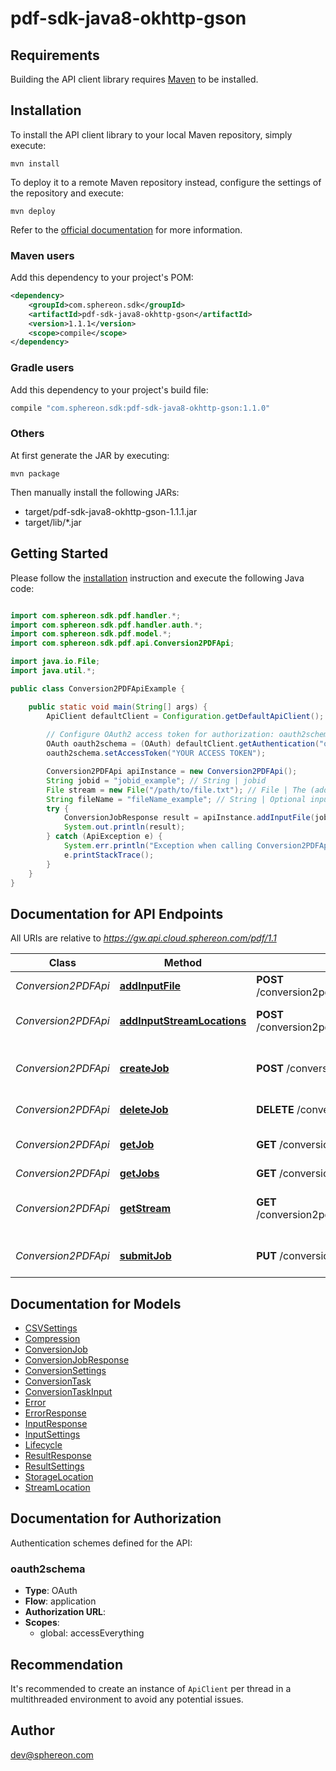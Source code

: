 # pdf-sdk-java8-okhttp-gson

## Requirements

Building the API client library requires [Maven](https://maven.apache.org/) to be installed.

## Installation

To install the API client library to your local Maven repository, simply execute:

```shell
mvn install
```

To deploy it to a remote Maven repository instead, configure the settings of the repository and execute:

```shell
mvn deploy
```

Refer to the [official documentation](https://maven.apache.org/plugins/maven-deploy-plugin/usage.html) for more information.

### Maven users

Add this dependency to your project's POM:

```xml
<dependency>
    <groupId>com.sphereon.sdk</groupId>
    <artifactId>pdf-sdk-java8-okhttp-gson</artifactId>
    <version>1.1.1</version>
    <scope>compile</scope>
</dependency>
```

### Gradle users

Add this dependency to your project's build file:

```groovy
compile "com.sphereon.sdk:pdf-sdk-java8-okhttp-gson:1.1.0"
```

### Others

At first generate the JAR by executing:

    mvn package

Then manually install the following JARs:

* target/pdf-sdk-java8-okhttp-gson-1.1.1.jar
* target/lib/*.jar

## Getting Started

Please follow the [installation](#installation) instruction and execute the following Java code:

```java

import com.sphereon.sdk.pdf.handler.*;
import com.sphereon.sdk.pdf.handler.auth.*;
import com.sphereon.sdk.pdf.model.*;
import com.sphereon.sdk.pdf.api.Conversion2PDFApi;

import java.io.File;
import java.util.*;

public class Conversion2PDFApiExample {

    public static void main(String[] args) {
        ApiClient defaultClient = Configuration.getDefaultApiClient();
        
        // Configure OAuth2 access token for authorization: oauth2schema
        OAuth oauth2schema = (OAuth) defaultClient.getAuthentication("oauth2schema");
        oauth2schema.setAccessToken("YOUR ACCESS TOKEN");

        Conversion2PDFApi apiInstance = new Conversion2PDFApi();
        String jobid = "jobid_example"; // String | jobid
        File stream = new File("/path/to/file.txt"); // File | The (additional) binary image or PDF (file/inputstream) to convert to PDF
        String fileName = "fileName_example"; // String | Optional input file name.
        try {
            ConversionJobResponse result = apiInstance.addInputFile(jobid, stream, fileName);
            System.out.println(result);
        } catch (ApiException e) {
            System.err.println("Exception when calling Conversion2PDFApi#addInputFile");
            e.printStackTrace();
        }
    }
}

```

## Documentation for API Endpoints

All URIs are relative to *https://gw.api.cloud.sphereon.com/pdf/1.1*

Class | Method | HTTP request | Description
------------ | ------------- | ------------- | -------------
*Conversion2PDFApi* | [**addInputFile**](docs/Conversion2PDFApi.md#addInputFile) | **POST** /conversion2pdf/jobs/{jobid}/streams/multipart | Upload a file
*Conversion2PDFApi* | [**addInputStreamLocations**](docs/Conversion2PDFApi.md#addInputStreamLocations) | **POST** /conversion2pdf/jobs/{jobid}/streams/location | Add Input Stream Location(s)
*Conversion2PDFApi* | [**createJob**](docs/Conversion2PDFApi.md#createJob) | **POST** /conversion2pdf/jobs | Create a PDF conversion job
*Conversion2PDFApi* | [**deleteJob**](docs/Conversion2PDFApi.md#deleteJob) | **DELETE** /conversion2pdf/jobs/{jobid} | Delete a job manually
*Conversion2PDFApi* | [**getJob**](docs/Conversion2PDFApi.md#getJob) | **GET** /conversion2pdf/jobs/{jobid} | Job definition and state
*Conversion2PDFApi* | [**getJobs**](docs/Conversion2PDFApi.md#getJobs) | **GET** /conversion2pdf/jobs | Get all jobs
*Conversion2PDFApi* | [**getStream**](docs/Conversion2PDFApi.md#getStream) | **GET** /conversion2pdf/jobs/{jobid}/streams/result | Get the current result stream
*Conversion2PDFApi* | [**submitJob**](docs/Conversion2PDFApi.md#submitJob) | **PUT** /conversion2pdf/jobs/{jobid} | Submit PDF job for processing


## Documentation for Models

 - [CSVSettings](docs/CSVSettings.md)
 - [Compression](docs/Compression.md)
 - [ConversionJob](docs/ConversionJob.md)
 - [ConversionJobResponse](docs/ConversionJobResponse.md)
 - [ConversionSettings](docs/ConversionSettings.md)
 - [ConversionTask](docs/ConversionTask.md)
 - [ConversionTaskInput](docs/ConversionTaskInput.md)
 - [Error](docs/Error.md)
 - [ErrorResponse](docs/ErrorResponse.md)
 - [InputResponse](docs/InputResponse.md)
 - [InputSettings](docs/InputSettings.md)
 - [Lifecycle](docs/Lifecycle.md)
 - [ResultResponse](docs/ResultResponse.md)
 - [ResultSettings](docs/ResultSettings.md)
 - [StorageLocation](docs/StorageLocation.md)
 - [StreamLocation](docs/StreamLocation.md)


## Documentation for Authorization

Authentication schemes defined for the API:
### oauth2schema

- **Type**: OAuth
- **Flow**: application
- **Authorization URL**: 
- **Scopes**: 
  - global: accessEverything


## Recommendation

It's recommended to create an instance of `ApiClient` per thread in a multithreaded environment to avoid any potential issues.

## Author

dev@sphereon.com

